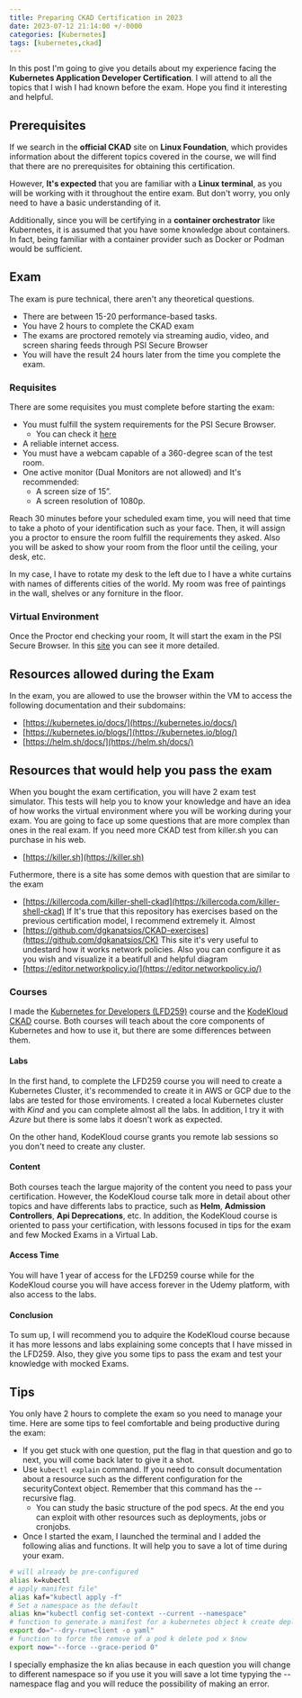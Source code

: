 ```yaml
---
title: Preparing CKAD Certification in 2023
date: 2023-07-12 21:14:00 +/-0000
categories: [Kubernetes]
tags: [kubernetes,ckad]
---
```


In this post I'm going to give you details about my experience facing the **Kubernetes Application Developer Certification**. I will attend to all the topics that I wish I had known before the exam. Hope you find it interesting and helpful.

## Prerequisites
If we search in the **official CKAD** site on **Linux Foundation**, which provides information about the different topics covered in the course, we will find that there are no prerequisites for obtaining this certification.

However, **It's expected** that you are familiar with a **Linux terminal**, as you will be working with it throughout the entire exam. But don't worry, you only need to have a basic understanding of it.

Additionally, since you will be certifying in a **container orchestrator** like Kubernetes, it is assumed that you have some knowledge about containers. In fact, being familiar with a container provider such as Docker or Podman would be sufficient.

## Exam
The exam is pure technical, there aren't any theoretical questions. 
- There are between 15-20 performance-based tasks.
- You have 2 hours to complete the CKAD exam
- The exams are proctored remotely via streaming audio, video, and screen sharing feeds through PSI Secure Browser
- You will have the result 24 hours later from the time you complete the exam.

### Requisites
There are some requisites you must complete before starting the exam:
- You must fulfill the system requirements for the PSI Secure Browser.
  - You can check it [here](https://syscheck.bridge.psiexams.com/)
- A reliable internet access.
- You must have a webcam capable of a 360-degree scan of the test room.
- One active monitor (Dual Monitors are not allowed) and It's recommended:
  - A screen size of 15”.
  - A screen resolution of 1080p.

Reach 30 minutes before your scheduled exam time, you will need that time to take a photo of your identification such as your face. Then, it will assign you a proctor to ensure the room fulfill the requirements they asked. Also you will be asked to show your room from the floor until the ceiling, your desk, etc.

In my case, I have to rotate my desk to the left due to I have a white curtains with names of differents cities of the world. My room was free of paintings in the wall, shelves or any forniture in the floor.

### Virtual Environment
Once the Proctor end checking your room, It will start the exam in the PSI Secure Browser. In this [site](https://docs.linuxfoundation.org/tc-docs/certification/lf-handbook2/exam-user-interface/examui-performance-based-exams) you can see it more detailed.


## Resources allowed during the Exam

In the exam, you are allowed to use the browser within the VM to access the following documentation and their subdomains: 
- [https://kubernetes.io/docs/](https://kubernetes.io/docs/)
- [https://kubernetes.io/blogs/](https://kubernetes.io/blog/)
- [https://helm.sh/docs/](https://helm.sh/docs/)

## Resources that would help you pass the exam

When you bought the exam certification, you will have 2 exam test simulator. This tests will help you to know your knowledge and have an idea of how works the virtual environment where you will be working during your exam. You are going to face up some questions that are more complex than ones in the real exam. If you need more CKAD test from killer.sh you can purchase in his web.
- [https://killer.sh](https://killer.sh)

Futhermore, there is a site has some demos with question that are similar to the exam
- [https://killercoda.com/killer-shell-ckad](https://killercoda.com/killer-shell-ckad)
If It's true that this repository has exercises based on the previous certification model, I recommend extremely it. Almost 
- [https://github.com/dgkanatsios/CKAD-exercises](https://github.com/dgkanatsios/CK)
  This site it's very useful to undestard how it works network policies. Also you can configure it as you wish and visualize it a beatifull and helpful diagram
- [https://editor.networkpolicy.io/](https://editor.networkpolicy.io/)

### Courses

I made the [Kubernetes for Developers (LFD259)](https://training.linuxfoundation.org/training/kubernetes-for-developers/) course and the [KodeKloud CKAD](https://kodekloud.com/courses/certified-kubernetes-application-developer-ckad/) course. Both courses will teach about the core components of Kubernetes and how to use it, but there are some differences between them.

#### Labs
In the first hand, to complete the LFD259 course you will need to create a Kubernetes Cluster, it's recommended to create it in AWS or GCP due to the labs are tested for those enviroments. I created a local Kubernetes cluster with *Kind* and you can complete almost all the labs. In addition, I try it with *Azure* but there is some labs it doesn't work as expected.

On the other hand, KodeKloud course grants you remote lab sessions so you don't need to create any cluster.

#### Content
Both courses teach the largue majority of the content you need to pass your certification. However, the KodeKloud course talk more in detail about other topics and have differents labs to practice, such as **Helm**, **Admission Controllers**, **Api Deprecations**, etc. In addition, the KodeKloud course is oriented to pass your certification, with lessons focused in tips for the exam and few Mocked Exams in a Virtual Lab.

#### Access Time
You will have 1 year of access for the LFD259 course while for the KodeKloud course you will have access forever in the Udemy platform, with also access to the labs.

#### Conclusion
To sum up, I will recommend you to adquire the KodeKloud course because it has more lessons and labs explaining some concepts that I have missed in the LFD259. Also, they give you some tips to pass the exam and test your knowledge with mocked Exams.

## Tips
You only have 2 hours to complete the exam so you need to manage your time. Here are some tips to feel comfortable and being productive during the exam:

- If you get stuck with one question, put the flag in that question and go to next, you will come back later to give it a shot.
- Use ```kubectl explain``` command. If you need to consult documentation about a resource such as the different configuration for the securityContext object. Remember that this command has the --recursive flag.
  - You can study the basic structure of the pod specs. At the end you can exploit with other resources such as deployments, jobs or cronjobs.
- Once I started the exam, I launched the terminal and I added the following alias and functions. It will help you to save a lot of time during your exam.
```bash
# will already be pre-configured
alias k=kubectl   
# apply manifest file"
alias kaf="kubectl apply -f"   
# Set a namespace as the default 
alias kn="kubectl config set-context --current --namespace"
# function to generate a manifest for a kubernetes object k create deploy nginx --image=nginx $do
export do="--dry-run=client -o yaml"
# function to force the remove of a pod k delete pod x $now 
export now="--force --grace-period 0"   
```
I specially emphasize the kn alias because in each question you will change to different namespace so if you use it you will save a lot time typying the --namespace flag and you will reduce the possibility of making an error. 

